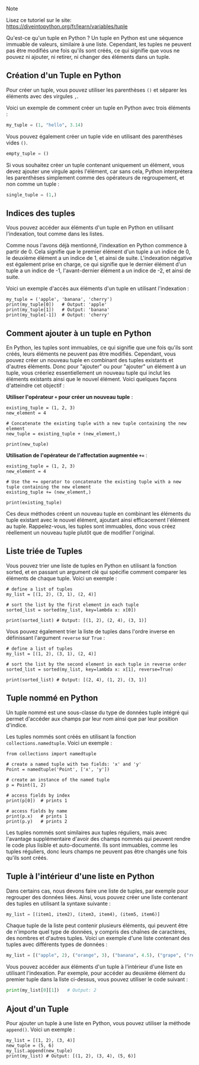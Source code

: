 > [!NOTE]
> Lisez ce tutoriel sur le site: https://diveintopython.org/fr/learn/variables/tuple

Qu'est-ce qu'un tuple en Python ? Un tuple en Python est une séquence immuable de valeurs, similaire à une liste. Cependant, les tuples ne peuvent pas être modifiés une fois qu'ils sont créés, ce qui signifie que vous ne pouvez ni ajouter, ni retirer, ni changer des éléments dans un tuple.

## Création d'un Tuple en Python

Pour créer un tuple, vous pouvez utiliser les parenthèses `()` et séparer les éléments avec des virgules `,`.

Voici un exemple de comment créer un tuple en Python avec trois éléments :

```python
my_tuple = (1, "hello", 3.14)
```

Vous pouvez également créer un tuple vide en utilisant des parenthèses vides `()`.

```python
empty_tuple = ()
```

Si vous souhaitez créer un tuple contenant uniquement un élément, vous devez ajouter une virgule après l'élément, car sans cela, Python interprétera les parenthèses simplement comme des opérateurs de regroupement, et non comme un tuple :

```python
single_tuple = (1,)
```

## Indices des tuples

Vous pouvez accéder aux éléments d'un tuple en Python en utilisant l'indexation, tout comme dans les listes.

Comme nous l'avons déjà mentionné, l'indexation en Python commence à partir de 0. Cela signifie que le premier élément d'un tuple a un indice de 0, le deuxième élément a un indice de 1, et ainsi de suite. L'indexation négative est également prise en charge, ce qui signifie que le dernier élément d'un tuple a un indice de -1, l'avant-dernier élément a un indice de -2, et ainsi de suite.

Voici un exemple d'accès aux éléments d'un tuple en utilisant l'indexation :

```python3
my_tuple = ('apple', 'banana', 'cherry')
print(my_tuple[0])   # Output: 'apple'
print(my_tuple[1])   # Output: 'banana'
print(my_tuple[-1])  # Output: 'cherry'
```

## Comment ajouter à un tuple en Python

En Python, les tuples sont immuables, ce qui signifie que une fois qu'ils sont créés, leurs éléments ne peuvent pas être modifiés. Cependant, vous pouvez créer un nouveau tuple en combinant des tuples existants et d'autres éléments. Donc pour "ajouter" ou pour "ajouter" un élément à un tuple, vous créeriez essentiellement un nouveau tuple qui inclut les éléments existants ainsi que le nouvel élément. Voici quelques façons d'atteindre cet objectif :

**Utiliser l'opérateur `+` pour créer un nouveau tuple** :

```python3
existing_tuple = (1, 2, 3)
new_element = 4

# Concatenate the existing tuple with a new tuple containing the new element
new_tuple = existing_tuple + (new_element,)

print(new_tuple)
```

**Utilisation de l'opérateur de l'affectation augmentée `+=`** :

```python3
existing_tuple = (1, 2, 3)
new_element = 4

# Use the += operator to concatenate the existing tuple with a new tuple containing the new element
existing_tuple += (new_element,)

print(existing_tuple)
```

Ces deux méthodes créent un nouveau tuple en combinant les éléments du tuple existant avec le nouvel élément, ajoutant ainsi efficacement l'élément au tuple. Rappelez-vous, les tuples sont immuables, donc vous créez réellement un nouveau tuple plutôt que de modifier l'original.

## Liste triée de Tuples

Vous pouvez trier une liste de tuples en Python en utilisant la fonction sorted, et en passant un argument clé qui spécifie comment comparer les éléments de chaque tuple. Voici un exemple :

```python3
# define a list of tuples
my_list = [(1, 2), (3, 1), (2, 4)]

# sort the list by the first element in each tuple
sorted_list = sorted(my_list, key=lambda x: x[0])

print(sorted_list) # Output: [(1, 2), (2, 4), (3, 1)]
```

Vous pouvez également trier la liste de tuples dans l'ordre inverse en définissant l'argument `reverse` sur `True` :

```python3
# define a list of tuples
my_list = [(1, 2), (3, 1), (2, 4)]

# sort the list by the second element in each tuple in reverse order
sorted_list = sorted(my_list, key=lambda x: x[1], reverse=True)

print(sorted_list) # Output: [(2, 4), (1, 2), (3, 1)]
```

## Tuple nommé en Python

Un tuple nommé est une sous-classe du type de données tuple intégré qui permet d'accéder aux champs par leur nom ainsi que par leur position d'indice.

Les tuples nommés sont créés en utilisant la fonction `collections.namedtuple`. Voici un exemple :

```python3
from collections import namedtuple

# create a named tuple with two fields: 'x' and 'y'
Point = namedtuple('Point', ['x', 'y'])

# create an instance of the named tuple
p = Point(1, 2)

# access fields by index
print(p[0])  # prints 1

# access fields by name
print(p.x)   # prints 1
print(p.y)   # prints 2
```

Les tuples nommés sont similaires aux tuples réguliers, mais avec l'avantage supplémentaire d'avoir des champs nommés qui peuvent rendre le code plus lisible et auto-documenté. Ils sont immuables, comme les tuples réguliers, donc leurs champs ne peuvent pas être changés une fois qu'ils sont créés.

## Tuple à l'intérieur d'une liste en Python

Dans certains cas, nous devons faire une liste de tuples, par exemple pour regrouper des données liées. Ainsi, vous pouvez créer une liste contenant des tuples en utilisant la syntaxe suivante :

```python
my_list = [(item1, item2), (item3, item4), (item5, item6)]
```

Chaque tuple de la liste peut contenir plusieurs éléments, qui peuvent être de n'importe quel type de données, y compris des chaînes de caractères, des nombres et d'autres tuples. Voici un exemple d'une liste contenant des tuples avec différents types de données :

```python
my_list = [("apple", 2), ("orange", 3), ("banana", 4.5), ("grape", ("red", "green"))]
```

Vous pouvez accéder aux éléments d'un tuple à l'intérieur d'une liste en utilisant l'indexation. Par exemple, pour accéder au deuxième élément du premier tuple dans la liste ci-dessus, vous pouvez utiliser le code suivant :

```python
print(my_list[0][1])   # Output: 2
```

## Ajout d'un Tuple

Pour ajouter un tuple à une liste en Python, vous pouvez utiliser la méthode `append()`. Voici un exemple :

```python3
my_list = [(1, 2), (3, 4)]
new_tuple = (5, 6)
my_list.append(new_tuple)
print(my_list) # Output: [(1, 2), (3, 4), (5, 6)]
```
